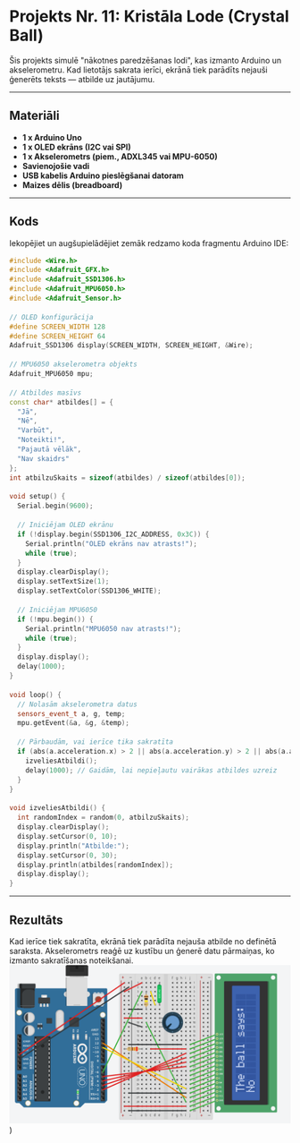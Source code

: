 
# Projekts Nr. 11: Kristāla Lode (Crystal Ball)  

Šis projekts simulē "nākotnes paredzēšanas lodi", kas izmanto Arduino un akselerometru. Kad lietotājs sakrata ierīci, ekrānā tiek parādīts nejauši ģenerēts teksts — atbilde uz jautājumu.

---

## Materiāli
- **1 x Arduino Uno**  
- **1 x OLED ekrāns (I2C vai SPI)**  
- **1 x Akselerometrs (piem., ADXL345 vai MPU-6050)**  
- **Savienojošie vadi**  
- **USB kabelis Arduino pieslēgšanai datoram**  
- **Maizes dēlis (breadboard)**  

---

## Kods
Iekopējiet un augšupielādējiet zemāk redzamo koda fragmentu Arduino IDE:  

```cpp
#include <Wire.h>
#include <Adafruit_GFX.h>
#include <Adafruit_SSD1306.h>
#include <Adafruit_MPU6050.h>
#include <Adafruit_Sensor.h>

// OLED konfigurācija
#define SCREEN_WIDTH 128
#define SCREEN_HEIGHT 64
Adafruit_SSD1306 display(SCREEN_WIDTH, SCREEN_HEIGHT, &Wire);

// MPU6050 akselerometra objekts
Adafruit_MPU6050 mpu;

// Atbildes masīvs
const char* atbildes[] = {
  "Jā",
  "Nē",
  "Varbūt",
  "Noteikti!",
  "Pajautā vēlāk",
  "Nav skaidrs"
};
int atbilzuSkaits = sizeof(atbildes) / sizeof(atbildes[0]);

void setup() {
  Serial.begin(9600);

  // Iniciējam OLED ekrānu
  if (!display.begin(SSD1306_I2C_ADDRESS, 0x3C)) {
    Serial.println("OLED ekrāns nav atrasts!");
    while (true);
  }
  display.clearDisplay();
  display.setTextSize(1);
  display.setTextColor(SSD1306_WHITE);

  // Iniciējam MPU6050
  if (!mpu.begin()) {
    Serial.println("MPU6050 nav atrasts!");
    while (true);
  }
  display.display();
  delay(1000);
}

void loop() {
  // Nolasām akselerometra datus
  sensors_event_t a, g, temp;
  mpu.getEvent(&a, &g, &temp);

  // Pārbaudām, vai ierīce tika sakratīta
  if (abs(a.acceleration.x) > 2 || abs(a.acceleration.y) > 2 || abs(a.acceleration.z) > 2) {
    izveliesAtbildi();
    delay(1000); // Gaidām, lai nepieļautu vairākas atbildes uzreiz
  }
}

void izveliesAtbildi() {
  int randomIndex = random(0, atbilzuSkaits);
  display.clearDisplay();
  display.setCursor(0, 10);
  display.println("Atbilde:");
  display.setCursor(0, 30);
  display.println(atbildes[randomIndex]);
  display.display();
}
```

---

## Rezultāts  
Kad ierīce tiek sakratīta, ekrānā tiek parādīta nejauša atbilde no definētā saraksta. Akselerometrs reaģē uz kustību un ģenerē datu pārmaiņas, ko izmanto sakratīšanas noteikšanai.
![.](Tinkercad_simulacija.png))
